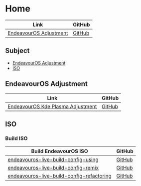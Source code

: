 

# Home

| Link | GitHub |
| ---- | ------ |
| [EndeavourOS Adjustment](https://samwhelp.github.io/endeavouros-adjustment/) | [GitHub](https://github.com/samwhelp/endeavouros-adjustment) |




## Subject

* [EndeavourOS Adjustment](#endeavouros-adjustment)
* [ISO](#iso)




## EndeavourOS Adjustment

| Link | GitHub |
| ---- | ------ |
| [EndeavourOS Kde Plasma Adjustment](https://samwhelp.github.io/endeavouros-kde-plasma-adjustment/) | [GitHub](https://github.com/samwhelp/endeavouros-kde-plasma-adjustment) |




## ISO


### Build ISO

| Build EndeavourOS ISO | GitHub |
| --------------------- | ------ |
| [endeavouros-live-build-config-using](https://samwhelp.github.io/endeavouros-live-build-config-using/) | [GitHub](https://github.com/samwhelp/endeavouros-live-build-config-using) |
| [endeavouros-live-build-config-remix](https://samwhelp.github.io/endeavouros-live-build-config-remix/) | [GitHub](https://github.com/samwhelp/endeavouros-live-build-config-remix) |
| [endeavouros-live-build-config-refactoring](https://samwhelp.github.io/endeavouros-live-build-config-refactoring/) | [GitHub](https://github.com/samwhelp/endeavouros-live-build-config-refactoring) |
